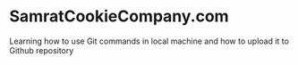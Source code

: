 # SamratCookieCompany.com
Learning how to use Git commands in local machine and how to upload it to Github repository 
